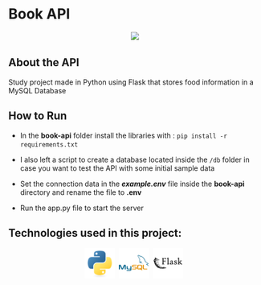 # Book API

<div id="header" align="center">

  <img src="https://media2.giphy.com/media/v1.Y2lkPTc5MGI3NjExazgwbzN4Z2E2djZvZTNzOWVkcnB5dDVxa2ZmNnJoYXdxYTgzemthciZlcD12MV9pbnRlcm5hbF9naWZfYnlfaWQmY3Q9Zw/3o85xBwvWcj1Z11Gda/giphy.gif" width="100"/>
</div>


## About the API

Study project made in Python using Flask that stores food information in a MySQL Database

## How to Run

- In the **book-api** folder install the libraries with : ```pip install -r requirements.txt```

- I also left a script to create a database located inside the ```/db``` folder in case you want to test the API with some initial sample data

- Set the connection data in the ***example.env*** file inside the **book-api** directory and rename the file to **.env**

- Run the app.py file to start the server


## Technologies used in this project:

<div align="center">
<img src="https://github.com/devicons/devicon/blob/master/icons/python/python-original.svg" title="Python" alt="Python" width="60" height="60"/>&nbsp;
<img src="https://github.com/devicons/devicon/blob/master/icons/mysql/mysql-original-wordmark.svg" title="MySQL" alt="MySQL" width="60" height="60"/>&nbsp;
<img src="https://github.com/devicons/devicon/blob/master/icons/flask/flask-original-wordmark.svg" title="Flask" alt="Flask" width="60" height="60"/>&nbsp;
</div>
